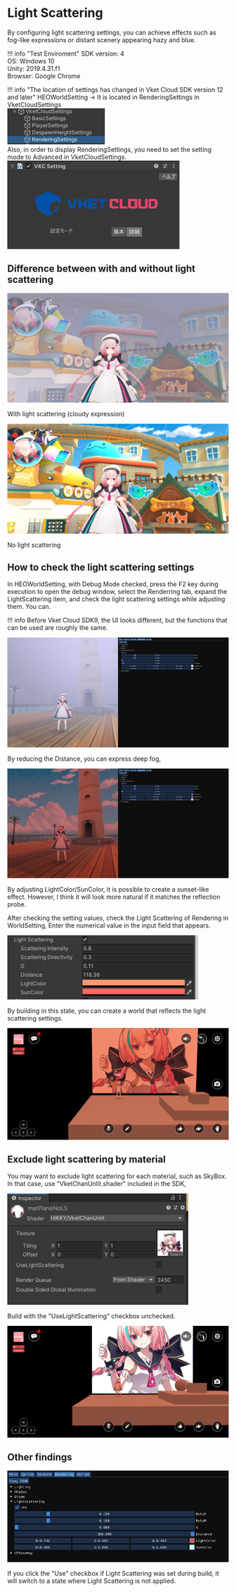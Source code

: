# Light Scattering

By configuring light scattering settings, you can achieve effects such as fog-like expressions or distant scenery appearing hazy and blue.

!!! info "Test Enviroment"
    SDK version: 4<br>
    OS: Windows 10<br>
    Unity: 2019.4.31.f1<br>
    Browser: Google Chrome<br>

!!! info "The location of settings has changed in Vket Cloud SDK version 12 and later"
    HEOWorldSetting →  It is located in RenderingSettings in VketCloudSettings<br>
    ![LightScattering00](img/LightScattering00.jpg)<br>
    Also, in order to display RenderingSettings, you need to set the setting mode to Advanced in VketCloudSettings.<br>
    ![LightScattering01](img/LightScattering01.jpg)

## Difference between with and without light scattering

![LightScattering02](img/LightScattering02.jpg)

With light scattering (cloudy expression)

![LightScattering03](img/LightScattering03.jpg)

No light scattering

## How to check the light scattering settings

In HEOWorldSetting, with Debug Mode checked, press the F2 key during execution to open the debug window, select the Renderring tab, expand the LightScattering item, and check the light scattering settings while adjusting them. You can.

!!! info 
    Before Vket Cloud SDK9, the UI looks different, but the functions that can be used are roughly the same.

![LightScattering04](img/LightScattering04.jpg)

By reducing the Distance, you can express deep fog,

![LightScattering05](img/LightScattering05.jpg)

By adjusting LightColor/SunColor, it is possible to create a sunset-like effect. However, I think it will look more natural if it matches the reflection probe.

After checking the setting values, check the Light Scattering of Rendering in WorldSetting,
Enter the numerical value in the input field that appears.

![LightScattering06](img/LightScattering06.jpg)

By building in this state, you can create a world that reflects the light scattering settings.

![LightScattering07](img/LightScattering07.jpg)

## Exclude light scattering by material

You may want to exclude light scattering for each material, such as SkyBox. In that case, use "VketChanUnlit.shader" included in the SDK,

![LightScattering07](img/LightScattering08.jpg)

Build with the "UseLightScattering" checkbox unchecked.

![LightScattering09](img/LightScattering09.jpg)

## Other findings

![LightScattering10](img/LightScattering10.jpg)

If you click the "Use" checkbox if Light Scattering was set during build, it will switch to a state where Light Scattering is not applied.
